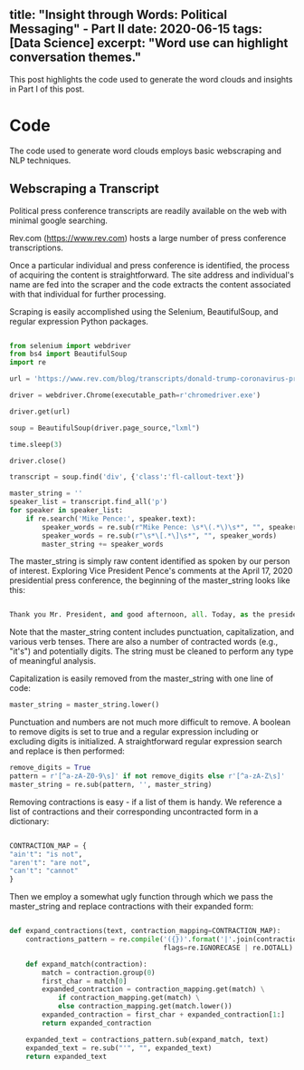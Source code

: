 title:  "Insight through Words:  Political Messaging" - Part II
date: 2020-06-15
tags: [Data Science]
excerpt:  "Word use can highlight conversation themes."
---
This post highlights the code used to generate the word clouds and insights in Part I of this post.

# Code #

The code used to generate word clouds employs basic webscraping and NLP techniques.

## Webscraping a Transcript ##

Political press conference transcripts are readily available on the web with minimal google searching.  

Rev.com (https://www.rev.com) hosts a large number of press conference transcriptions.

Once a particular individual and press conference is identified, the process of acquiring the content is straightforward.  The site address and individual's name are fed into the scraper and the code extracts the content associated with that individual for further processing.

Scraping is easily accomplished using the Selenium, BeautifulSoup, and regular expression Python packages.

```Python

from selenium import webdriver
from bs4 import BeautifulSoup
import re

url = 'https://www.rev.com/blog/transcripts/donald-trump-coronavirus-press-conference-transcript-april-17'

driver = webdriver.Chrome(executable_path=r'chromedriver.exe')

driver.get(url)

soup = BeautifulSoup(driver.page_source,"lxml")

time.sleep(3)

driver.close()

transcript = soup.find('div', {'class':'fl-callout-text'})

master_string = ''
speaker_list = transcript.find_all('p')
for speaker in speaker_list:
    if re.search('Mike Pence:', speaker.text):
        speaker_words = re.sub(r"Mike Pence: \s*\(.*\)\s*", "", speaker.text)
        speaker_words = re.sub(r"\s*\[.*\]\s*", "", speaker_words)
        master_string += speaker_words

```

The master_string is simply raw content identified as spoken by our person of interest.  Exploring Vice President Pence's comments at the April 17, 2020 presidential press conference, the beginning of the master_string looks like this:

```python

Thank you Mr. President, and good afternoon, all. Today, as the president just reflected, it remains a challenging time in the life of our nation. But because of the extraordinary efforts of the American people, because of the strong partnership the federal government has forged with states across ......

```

Note that the master_string content includes punctuation, capitalization, and various verb tenses.  There are also a number of contracted words (e.g., "it's") and potentially digits.  The string must be cleaned to perform any type of meaningful analysis.

Capitalization is easily removed from the master_string with one line of code:

```python
master_string = master_string.lower()
```

Punctuation and numbers are not much more difficult to remove.  A boolean to remove digits is set to true and a regular expression including or excluding digits is initialized.  A straightforward regular expression search and replace is then performed:

```python
remove_digits = True
pattern = r'[^a-zA-Z0-9\s]' if not remove_digits else r'[^a-zA-Z\s]'
master_string = re.sub(pattern, '', master_string)

```

Removing contractions is easy - if a list of them is handy.  We reference a list of contractions and their corresponding uncontracted form in a dictionary:

```Python

CONTRACTION_MAP = {
"ain't": "is not",
"aren't": "are not",
"can't": "cannot"
}

```

Then we employ a somewhat ugly function through which we pass the master_string and replace contractions with their expanded form:

```python

def expand_contractions(text, contraction_mapping=CONTRACTION_MAP):
    contractions_pattern = re.compile('({})'.format('|'.join(contraction_mapping.keys())),
                                      flags=re.IGNORECASE | re.DOTALL)

    def expand_match(contraction):
        match = contraction.group(0)
        first_char = match[0]
        expanded_contraction = contraction_mapping.get(match) \
            if contraction_mapping.get(match) \
            else contraction_mapping.get(match.lower())
        expanded_contraction = first_char + expanded_contraction[1:]
        return expanded_contraction

    expanded_text = contractions_pattern.sub(expand_match, text)
    expanded_text = re.sub("'", "", expanded_text)
    return expanded_text

```
